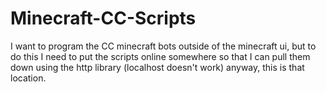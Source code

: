 # Minecraft-CC-Scripts

I want to program the CC minecraft bots outside of the minecraft ui,
but to do this I need to put the scripts online somewhere so that
I can pull them down using the http library (localhost doesn't work) 
anyway, this is that location.
